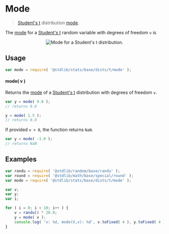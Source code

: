 <!--

@license Apache-2.0

Copyright (c) 2018 The Stdlib Authors.

Licensed under the Apache License, Version 2.0 (the "License");
you may not use this file except in compliance with the License.
You may obtain a copy of the License at

   http://www.apache.org/licenses/LICENSE-2.0

Unless required by applicable law or agreed to in writing, software
distributed under the License is distributed on an "AS IS" BASIS,
WITHOUT WARRANTIES OR CONDITIONS OF ANY KIND, either express or implied.
See the License for the specific language governing permissions and
limitations under the License.

-->

# Mode

> [Student's t][t-distribution] distribution [mode][mode].

<!-- Section to include introductory text. Make sure to keep an empty line after the intro `section` element and another before the `/section` close. -->

<section class="intro">

The [mode][mode] for a [Student's t][t-distribution] random variable with degrees of freedom `ν` is

<!-- <equation class="equation" label="eq:t_mode" align="center" raw="\operatorname{mode}\left( X \right) = 0" alt="Mode for a Student's t distribution."> -->

<div class="equation" align="center" data-raw-text="\operatorname{mode}\left( X \right) = 0" data-equation="eq:t_mode">
    <img src="https://cdn.jsdelivr.net/gh/stdlib-js/stdlib@51534079fef45e990850102147e8945fb023d1d0/lib/node_modules/@stdlib/stats/base/dists/t/mode/docs/img/equation_t_mode.svg" alt="Mode for a Student's t distribution.">
    <br>
</div>

<!-- </equation> -->

</section>

<!-- /.intro -->

<!-- Package usage documentation. -->

<section class="usage">

## Usage

```javascript
var mode = require( '@stdlib/stats/base/dists/t/mode' );
```

#### mode( v )

Returns the [mode][mode] of a [Student's t][t-distribution] distribution with degrees of freedom `v`.

```javascript
var y = mode( 9.0 );
// returns 0.0

y = mode( 1.5 );
// returns 0.0
```

If provided `v < 0`, the function returns `NaN`.

```javascript
var y = mode( -1.0 );
// returns NaN
```

</section>

<!-- /.usage -->

<!-- Package usage notes. Make sure to keep an empty line after the `section` element and another before the `/section` close. -->

<section class="notes">

</section>

<!-- /.notes -->

<!-- Package usage examples. -->

<section class="examples">

## Examples

<!-- eslint no-undef: "error" -->

```javascript
var randu = require( '@stdlib/random/base/randu' );
var round = require( '@stdlib/math/base/special/round' );
var mode = require( '@stdlib/stats/base/dists/t/mode' );

var v;
var y;
var i;

for ( i = 0; i < 10; i++ ) {
    v = randu() * 20.0;
    y = mode( v );
    console.log( 'v: %d, mode(X,v): %d', v.toFixed( 4 ), y.toFixed( 4 ) );
}
```

</section>

<!-- /.examples -->

<!-- Section to include cited references. If references are included, add a horizontal rule *before* the section. Make sure to keep an empty line after the `section` element and another before the `/section` close. -->

<section class="references">

</section>

<!-- /.references -->

<!-- Section for related `stdlib` packages. Do not manually edit this section, as it is automatically populated. -->

<section class="related">

</section>

<!-- /.related -->

<!-- Section for all links. Make sure to keep an empty line after the `section` element and another before the `/section` close. -->

<section class="links">

[t-distribution]: https://en.wikipedia.org/wiki/Student%27s_t-distribution

[mode]: https://en.wikipedia.org/wiki/Mode_%28statistics%29

</section>

<!-- /.links -->
